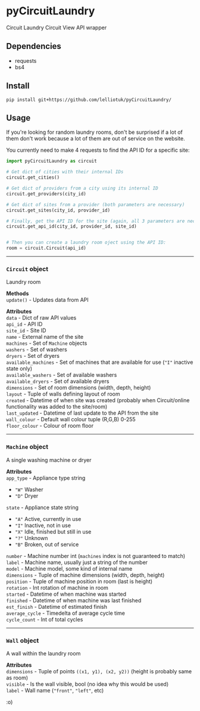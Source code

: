 
# pyCircuitLaundry
 Circuit Laundry Circuit View API wrapper

## Dependencies
- requests
- bs4

## Install
`pip install git+https://github.com/lelliotuk/pyCircuitLaundry/`

## Usage
If you're looking for random laundry rooms, don't be surprised if a lot of them don't work because a lot of them are out of service on the website.

You currently need to make 4 requests to find the API ID for a specific site:

```python
import pyCircuitLaundry as circuit

# Get dict of cities with their internal IDs
circuit.get_cities()

# Get dict of providers from a city using its internal ID
circuit.get_providers(city_id)

# Get dict of sites from a provider (both parameters are necessary)
circuit.get_sites(city_id, provider_id)

# Finally, get the API ID for the site (again, all 3 parameters are necessary)
circuit.get_api_id(city_id, provider_id, site_id)


# Then you can create a laundry room oject using the API ID:
room = circuit.Circuit(api_id)
```
---
### `Circuit` object
Laundry room

**Methods**  
`update()` - Updates data from API  

**Attributes**  
`data` - Dict of raw API values  
`api_id` - API ID  
`site_id` - Site ID  
`name` - External name of the site  
`machines` - Set of `Machine` objects  
`washers` - Set of washers  
`dryers` - Set of dryers  
`available_machines` - Set of machines that are available for use (`"I"` inactive state only)  
`available_washers` - Set of available washers  
`available_dryers` - Set of available dryers  
`dimensions` - Set of room dimensions (width, depth, height)  
`layout` - Tuple of walls defining layout of room  
`created` - Datetime of when site was created (probably when Circuit/online functionality was added to the site/room)  
`last_updated` - Datetime of last update to the API from the site  
`wall_colour` - Default wall colour tuple (R,G,B) 0-255  
`floor_colour` - Colour of room floor  

---
### `Machine` object
A single washing machine or dryer

**Attributes**  
`app_type` - Appliance type string
- `"W"` Washer
- `"D"` Dryer

`state` - Appliance state string
- `"A"` Active, currently in use
- `"I"` Inactive, not in use
- `"X"` Idle, finished but still in use
- `"?"` Unknown
- `"B"` Broken, out of service

`number` - Machine number int (`machines` index is not guaranteed to match)  
`label` - Machine name, usually just a string of the number  
`model` - Machine model, some kind of internal name  
`dimensions` - Tuple of machine dimensions (width, depth, height)  
`position` - Tuple of machine position in room (last is height)  
`rotation` - Int rotation of machine in room  
`started` - Datetime of when machine was started  
`finished` - Datetime of when machine was last finished  
`est_finish` - Datetime of estimated finish  
`average_cycle` - Timedelta of average cycle time  
`cycle_count` - Int of total cycles  

---
### `Wall` object
A wall within the laundry room  

**Attributes**  
`dimensions` - Tuple of points `((x1, y1), (x2, y2))` (height is probably same as room)  
`visible` - Is the wall visible, bool (no idea why this would be used)  
`label` - Wall name (`"front"`, `"left"`, etc)  

:o)
